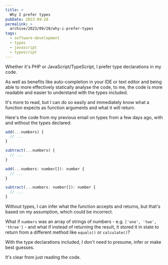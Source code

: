 ```yaml
---
title: >
  Why I prefer types
pubDate: 2023-09-20
permalink: >
  archive/2023/09/20/why-i-prefer-types
tags:
  - software-development
  - types
  - javascript
  - typescript
---
```


Whether it's PHP or JavaScript/TypeScript, I prefer type declarations in my code.

As well as benefits like auto-completion in your IDE or text editor and being able to more effectively statically analyse the code, to me, the code is more readable and easier to understand with the types included.

It's more to read, but I can do so easily and immediately know what a function expects as function arguments and what it will return.

Here's the code from my previous email on types from a few days ago, with and without the types declared:

```js
add(...numbers) {
  // ...
}

subtract(...numbers) {
  // ...
}

add(...numbers: number[]): number {
  // ...
}

subtract(...numbers: number[]): number {
  // ...
}
```

Without types, I can infer what the function accepts and returns, but that's based on my assumption, which could be incorrect.

What if `numbers` was an array of strings of numbers - e.g. `['one', 'two', 'three']` - and what if instead of returning the result, it stored it in state to return from a different method like `equals()` or `calculate()`?

With the type declarations included, I don't need to presume, infer or make best guesses.

It's clear from just reading the code.
